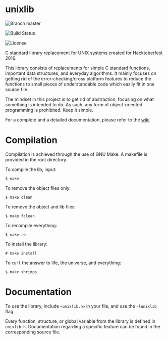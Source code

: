 # unixlib

![Branch master](https://img.shields.io/badge/branch-master-brightgreen.svg?style=flat-square)

![Build Status](https://travis-ci.org/Garuda1/unixlib.svg?branch=master)

![License](https://img.shields.io/aur/license/yaourt.svg?maxAge=2592000)

C standard library replacement for UNIX systems created for Hacktoberfest 2016.

This library consists of replacements for simple C standard functions, important data structures, and everyday algorithms. It mainly focuses on getting rid of the error-checking/cross platform features to reduce the functions to small pieces of understandable code which easily fit in one source file.

The mindset in this project is to get rid of abstraction, focusing on what something is intended to do. As such, any form of object-oriented programming is prohibited. Keep it simple.

For a complete and a detailed documentation, please refer to the [wiki](https://github.com/Garuda1/unixlib/wiki)

# Compilation

Compilation is achieved through the use of GNU Make. A makefile is provided in the root directory.

To compile the lib, input:

    $ make

To remove the object files only:

    $ make clean

To remove the object and lib files:

    $ make fclean

To recompile everything:

    $ make re

To install the library:

    # make install

To `curl` the answer to life, the universe, and everything:

    $ make shrimps

# Documentation

To use the library, include `<unixlib.h>` in your file, and use the `-lunixlib` flag.

Every function, structure, or global variable from the library is defined in `unixlib.h`. Documentation regarding a specific feature can be found in the corresponding source file.
